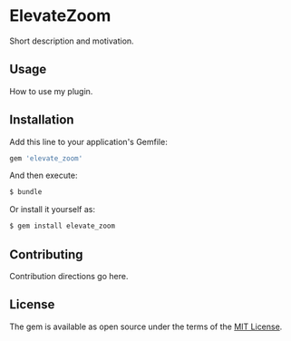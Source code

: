 # ElevateZoom
Short description and motivation.

## Usage
How to use my plugin.

## Installation
Add this line to your application's Gemfile:

```ruby
gem 'elevate_zoom'
```

And then execute:
```bash
$ bundle
```

Or install it yourself as:
```bash
$ gem install elevate_zoom
```

## Contributing
Contribution directions go here.

## License
The gem is available as open source under the terms of the [MIT License](http://opensource.org/licenses/MIT).
